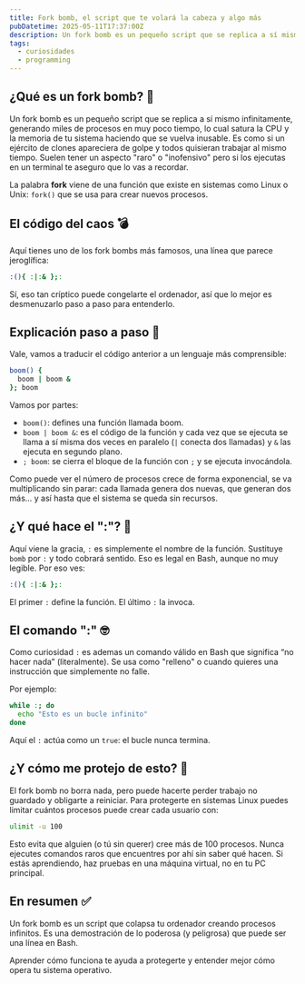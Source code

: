 ```yaml
---
title: Fork bomb, el script que te volará la cabeza y algo más
pubDatetime: 2025-05-11T17:37:00Z
description: Un fork bomb es un pequeño script que se replica a sí mismo infinitamente, generando miles de procesos en muy poco tiempo, lo cual satura la CPU y la memoria de tu sistema haciendo que se vuelva inusable. Es como si un ejército de clones apareciera de golpe y todos quisieran trabajar al mismo tiempo. Suelen tener un aspecto "raro" o "inofensivo" pero si los ejecutas en un terminal te aseguro que lo vas a recordar.
tags:
  - curiosidades
  - programming
---
```


## ¿Qué es un fork bomb? 🤔

Un fork bomb es un pequeño script que se replica a sí mismo infinitamente, generando miles de procesos en muy poco tiempo, lo cual satura la CPU y la memoria de tu sistema haciendo que se vuelva inusable. Es como si un ejército de clones apareciera de golpe y todos quisieran trabajar al mismo tiempo. Suelen tener un aspecto "raro" o "inofensivo" pero si los ejecutas en un terminal te aseguro que lo vas a recordar.

La palabra **fork** viene de una función que existe en sistemas como Linux o Unix: `fork()` que se usa para crear nuevos procesos.

## El código del caos 💣

Aquí tienes uno de los fork bombs más famosos, una línea que parece jeroglífica:

```bash
:(){ :|:& };:
```

Sí, eso tan críptico puede congelarte el ordenador, así que lo mejor es desmenuzarlo paso a paso para entenderlo.

## Explicación paso a paso 🧠

Vale, vamos a traducir el código anterior a un lenguaje más comprensible:

```bash
boom() {
  boom | boom &
}; boom
```

Vamos por partes:

- `boom()`: defines una función llamada boom.
- `boom | boom &`: es el código de la función y cada vez que se ejecuta se llama a sí misma dos veces en paralelo (`|` conecta dos llamadas) y `&` las ejecuta en segundo plano.
- `; boom`: se cierra el bloque de la función con `;` y se ejecuta invocándola.

Como puede ver el número de procesos crece de forma exponencial, se va multiplicando sin parar: cada llamada genera dos nuevas, que generan dos más... y así hasta que el sistema se queda sin recursos.

## ¿Y qué hace el ":"? 🧪

Aquí viene la gracia, `:` es simplemente el nombre de la función. Sustituye `bomb` por `:` y todo cobrará sentido. Eso es legal en Bash, aunque no muy legible. Por eso ves:

```bash
:(){ :|:& };:
```

El primer `:` define la función. El último `:` la invoca.

## El comando ":" 🤓

Como curiosidad `:` es ademas un comando válido en Bash que significa “no hacer nada” (literalmente). Se usa como "relleno" o cuando quieres una instrucción que simplemente no falle.

Por ejemplo:

```bash
while :; do
  echo "Esto es un bucle infinito"
done
```

Aquí el `:` actúa como un `true`: el bucle nunca termina.

## ¿Y cómo me protejo de esto? 🔐

El fork bomb no borra nada, pero puede hacerte perder trabajo no guardado y obligarte a reiniciar. Para protegerte en sistemas Linux puedes limitar cuántos procesos puede crear cada usuario con:

```bash
ulimit -u 100
```

Esto evita que alguien (o tú sin querer) cree más de 100 procesos. Nunca ejecutes comandos raros que encuentres por ahí sin saber qué hacen. Si estás aprendiendo, haz pruebas en una máquina virtual, no en tu PC principal.

## En resumen ✅

Un fork bomb es un script que colapsa tu ordenador creando procesos infinitos. Es una demostración de lo poderosa (y peligrosa) que puede ser una línea en Bash.

Aprender cómo funciona te ayuda a protegerte y entender mejor cómo opera tu sistema operativo.
